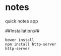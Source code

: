 # notes
quick notes app

##Installation:##

```
bower install
npm install http-server
http-server
```
